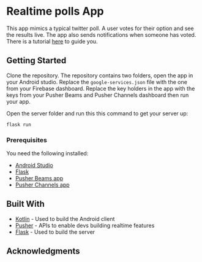 # Realtime polls App

This app mimics a typical twitter poll. A user votes for their option and see the results live. The app also sends notifications when someone has voted. There is a tutorial [here](https://pusher.com/tutorials/android-poll-push-notifications) to guide you.

## Getting Started

Clone the repository. The repository contains two folders, open the app in your Android studio. Replace the `google-services.json` file with the one from your 
Firebase dashboard. Replace the key holders in the app with the keys from your Pusher Beams and Pusher Channels dashboard then run your app.

Open the server folder and run this this command to get your server up: 

```
flask run
```

### Prerequisites

You need the following installed:

* [Android Studio](https://developer.android.com/studio/index)
* [Flask](http://flask.pocoo.org/)
* [Pusher Beams app](https://dash.pusher.com/beams)
* [Pusher Channels app](https://dashboard.pusher.com/)


## Built With

* [Kotlin](https://kotlinlang.org/) - Used to build the Android client
* [Pusher](https://pusher.com/) - APIs to enable devs building realtime features
* [Flask](http://flask.pocoo.org//) - Used to build the server

## Acknowledgments
